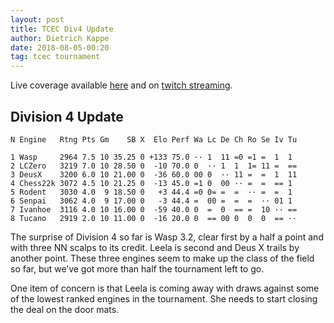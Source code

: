 ```yaml
---
layout: post
title: TCEC Div4 Update
author: Dietrich Kappe
date: 2018-08-05-00:20
tag: tcec tournament
---
```

Live coverage available [here](http://tcec.chessdom.com/season13/live.php) and on [twitch streaming](https://www.twitch.tv/tcec_chess_tv).

## Division 4 Update

```
N Engine   Rtng Pts Gm    SB X  Elo Perf Wa Lc De Ch Ro Se Iv Tu
 
1 Wasp     2964 7.5 10 35.25 0 +133 75.0 ·· 1  11 =0 =1 =  1  1 
2 LCZero   3219 7.0 10 28.50 0  -10 70.0 0  ·· 1  1  1= 11 =  ==
3 DeusX    3200 6.0 10 21.00 0  -36 60.0 00 0  ·· 11 =  =  1  11
4 Chess22k 3072 4.5 10 21.25 0  -13 45.0 =1 0  00 ·· =  =  == 1 
5 Rodent   3030 4.0  9 18.50 0   +3 44.4 =0 0= =  =  ·· =  =  1 
6 Senpai   3062 4.0  9 17.00 0   -3 44.4 =  00 =  =  =  ·· 01 1 
7 Ivanhoe  3116 4.0 10 16.00 0  -59 40.0 0  =  0  == =  10 ·· ==
8 Tucano   2919 2.0 10 11.00 0  -16 20.0 0  == 00 0  0  0  == ··
```

The surprise of Division 4 so far is Wasp 3.2, clear first by a half a point and with three NN scalps
to its credit. Leela is second and Deus X trails by another point. These three engines seem to make up the class of the field so far, but we’ve got more than half the tournament left to go.

One item of concern is that Leela is coming away with draws against some of the lowest ranked engines in the tournament. She needs to start closing the deal on the door mats.
